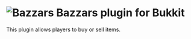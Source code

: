 # ![Bazzars](http://i.imgur.com/e5o2dj9.png) Bazzars plugin for Bukkit

This plugin allows players to buy or sell items.
